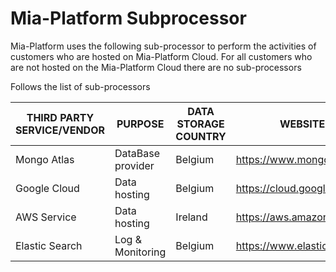 # Mia-Platform Subprocessor

Mia-Platform uses the following sub-processor to perform the activities of customers who are hosted on Mia-Platform Cloud.
For all customers who are not hosted on the Mia-Platform Cloud there are no sub-processors

Follows the list of sub-processors

| THIRD PARTY SERVICE/VENDOR | PURPOSE           | DATA STORAGE COUNTRY | WEBSITE                   |
|----------------------------|-------------------|----------------|---------------------------|
| Mongo Atlas                | DataBase provider | Belgium        | https://www.mongodb.com/  |
| Google Cloud               | Data hosting      | Belgium        | https://cloud.google.com/ |
| AWS Service                | Data hosting      | Ireland        | https://aws.amazon.com/   |
| Elastic Search             | Log & Monitoring  | Belgium        | https://www.elastic.co/   |
